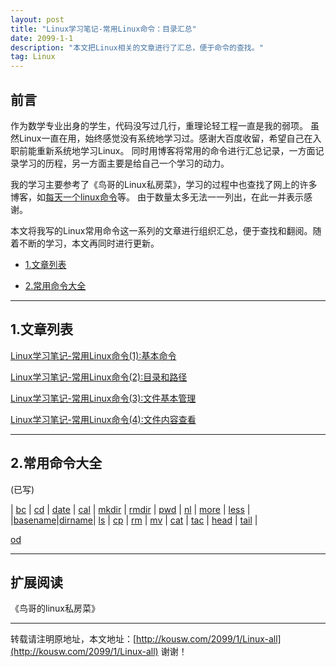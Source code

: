 ```yaml
---
layout: post
title: "Linux学习笔记-常用Linux命令：目录汇总"
date: 2099-1-1 
description: "本文把Linux相关的文章进行了汇总，便于命令的查找。"
tag: Linux 
---   
```


## 前言

作为数学专业出身的学生，代码没写过几行，重理论轻工程一直是我的弱项。
虽然Linux一直在用，始终感觉没有系统地学习过。感谢大百度收留，希望自己在入职前能重新系统地学习Linux。
同时用博客将常用的命令进行汇总记录，一方面记录学习的历程，另一方面主要是给自己一个学习的动力。

我的学习主要参考了《鸟哥的Linux私房菜》，学习的过程中也查找了网上的许多博客，如[每天一个linux命令](http://www.cnblogs.com/peida/archive/2012/12/05/2803591.html)等。
由于数量太多无法一一列出，在此一并表示感谢。

本文将我写的Linux常用命令这一系列的文章进行组织汇总，便于查找和翻阅。随着不断的学习，本文再同时进行更新。

* [1.文章列表](#1)

* [2.常用命令大全](#2)

****


<h2 id="1">1.文章列表 </h2>

[Linux学习笔记-常用Linux命令(1):基本命令](http://kousw.com/2016/12/Linux-1/)

[Linux学习笔记-常用Linux命令(2):目录和路径](http://kousw.com/2016/12/Linux-2/)

[Linux学习笔记-常用Linux命令(3):文件基本管理](http://kousw.com/2016/12/Linux-3/)

[Linux学习笔记-常用Linux命令(4):文件内容查看](http://kousw.com/2016/12/Linux-4/)


****

<h2 id="2"> 2.常用命令大全</h2>

(已写)


| [bc](http://kousw.com/2016/12/Linux-1/#3) | [cd](http://kousw.com/2016/12/Linux-2/#1) | [date](http://kousw.com/2016/12/Linux-1/#1) | [cal](http://kousw.com/2016/12/Linux-1/#2) | [mkdir](http://kousw.com/2016/12/Linux-2/#3) | [rmdir](http://kousw.com/2016/12/Linux-2/#3) | [pwd](http://kousw.com/2016/12/Linux-2/#2) | [nl](http://localhost:4000/2016/12/Linux-4/#2) | [more](http://localhost:4000/2016/12/Linux-4/#3) | [less](http://localhost:4000/2016/12/Linux-4/#3) |
|[basename](http://kousw.com/2016/12/Linux-3/#5)|[dirname](http://kousw.com/2016/12/Linux-3/#5)| [ls](http://kousw.com/2016/12/Linux-3/#1) | [cp](http://kousw.com/2016/12/Linux-3/#2) | [rm](http://kousw.com/2016/12/Linux-3/#3) | [mv](http://kousw.com/2016/12/Linux-3/#4) | [cat](http://localhost:4000/2016/12/Linux-4/#1) | [tac](http://localhost:4000/2016/12/Linux-4/#1) | [head](http://localhost:4000/2016/12/Linux-4/#4) | [tail](http://localhost:4000/2016/12/Linux-4/#4) |
 


[od](http://localhost:4000/2016/12/Linux-4/#5)




****

## 扩展阅读

《鸟哥的linux私房菜》


****

转载请注明原地址，本文地址：[http://kousw.com/2099/1/Linux-all](http://kousw.com/2099/1/Linux-all) 谢谢！
